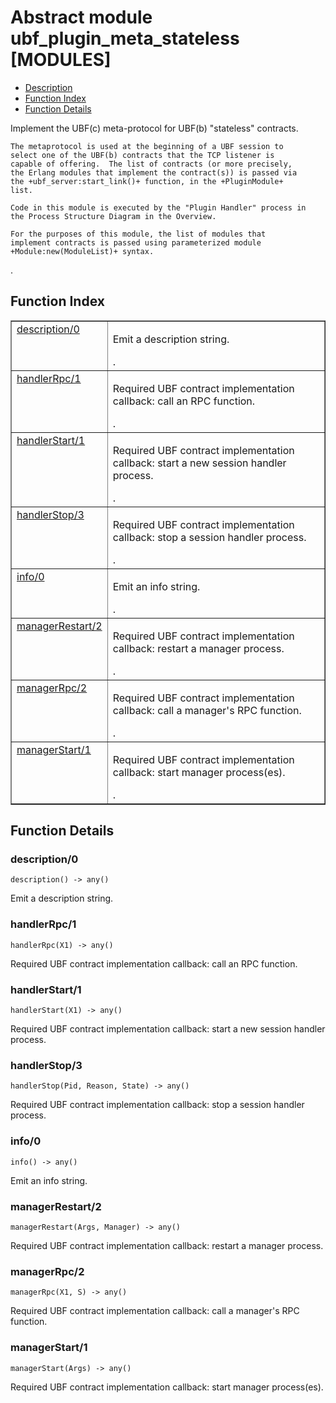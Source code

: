 

# Abstract module ubf_plugin_meta_stateless [MODULES] #
* [Description](#description)
* [Function Index](#index)
* [Function Details](#functions)


<p>Implement the UBF(c) meta-protocol for UBF(b) "stateless"
contracts.</p>


<pre><code>The metaprotocol is used at the beginning of a UBF session to
select one of the UBF(b) contracts that the TCP listener is
capable of offering.  The list of contracts (or more precisely,
the Erlang modules that implement the contract(s)) is passed via
the +ubf_server:start_link()+ function, in the +PluginModule+
list.</code></pre>



<pre><code>Code in this module is executed by the "Plugin Handler" process in
the Process Structure Diagram in the Overview.</code></pre>



<pre><code>For the purposes of this module, the list of modules that
implement contracts is passed using parameterized module
+Module:new(ModuleList)+ syntax.</code></pre>
.

<a name="index"></a>

## Function Index ##


<table width="100%" border="1" cellspacing="0" cellpadding="2" summary="function index"><tr><td valign="top"><a href="#description-0">description/0</a></td><td><p>Emit a description string.</p>.</td></tr><tr><td valign="top"><a href="#handlerRpc-1">handlerRpc/1</a></td><td><p>Required UBF contract implementation callback: call an RPC function.</p>.</td></tr><tr><td valign="top"><a href="#handlerStart-1">handlerStart/1</a></td><td><p>Required UBF contract implementation callback: start a new session
handler process.</p>.</td></tr><tr><td valign="top"><a href="#handlerStop-3">handlerStop/3</a></td><td><p>Required UBF contract implementation callback: stop a session
handler process.</p>.</td></tr><tr><td valign="top"><a href="#info-0">info/0</a></td><td><p>Emit an info string.</p>.</td></tr><tr><td valign="top"><a href="#managerRestart-2">managerRestart/2</a></td><td><p>Required UBF contract implementation callback: restart a manager
process.</p>.</td></tr><tr><td valign="top"><a href="#managerRpc-2">managerRpc/2</a></td><td><p>Required UBF contract implementation callback: call a manager's RPC
function.</p>.</td></tr><tr><td valign="top"><a href="#managerStart-1">managerStart/1</a></td><td><p>Required UBF contract implementation callback: start manager
process(es).</p>.</td></tr></table>


<a name="functions"></a>

## Function Details ##

<a name="description-0"></a>

### description/0 ###

`description() -> any()`

<p>Emit a description string.</p>

<a name="handlerRpc-1"></a>

### handlerRpc/1 ###

`handlerRpc(X1) -> any()`

<p>Required UBF contract implementation callback: call an RPC function.</p>

<a name="handlerStart-1"></a>

### handlerStart/1 ###

`handlerStart(X1) -> any()`

<p>Required UBF contract implementation callback: start a new session
handler process.</p>

<a name="handlerStop-3"></a>

### handlerStop/3 ###

`handlerStop(Pid, Reason, State) -> any()`

<p>Required UBF contract implementation callback: stop a session
handler process.</p>

<a name="info-0"></a>

### info/0 ###

`info() -> any()`

<p>Emit an info string.</p>

<a name="managerRestart-2"></a>

### managerRestart/2 ###

`managerRestart(Args, Manager) -> any()`

<p>Required UBF contract implementation callback: restart a manager
process.</p>

<a name="managerRpc-2"></a>

### managerRpc/2 ###

`managerRpc(X1, S) -> any()`

<p>Required UBF contract implementation callback: call a manager's RPC
function.</p>

<a name="managerStart-1"></a>

### managerStart/1 ###

`managerStart(Args) -> any()`

<p>Required UBF contract implementation callback: start manager
process(es).</p>

